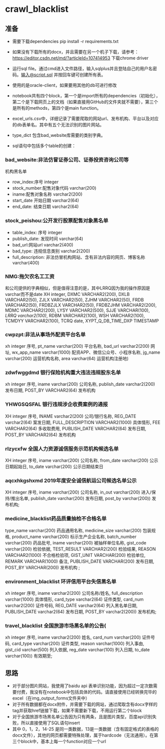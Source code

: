 # crawl_blacklist
## 准备
- 需要下载dependencies pip install -r requirements.txt
- 如果没有下载所有的docx，并且需要在另一个机子下载，请参考：https://editor.csdn.net/md/?articleId=107414953 下载chrome driver
- 运行sql file。通过cmd进入文件路径，输入sqlplus并且登陆自己的用户名密码。输入@script.sql 并按回车键可创建所有表。
- 使用的是oracle-client，如果要用其他的db可进行修改
- notebook共有四个block，第一个是import所有的dependencies（初始化），第二个是下载网页上的文档（如果直接用GitHub的文件夹就不需要），第三个是所有的methods，第四个是main function。
- excel_urls.csv中，详细记录了需要爬取的网站url、发布机构、平台以及对应的db表单名。其中有五个无法识别的图片网站。
- type_dict 包含bad_website库需要的类别字典。

- sql语句中包括多个table的创建：
### bad_website:非法仿冒证券公司、证券投资咨询公司等
机构黑名单
- row_index:序号 integer
- stock_number:配售对象代码 varchar(200)
- iname:配售对象名称 varchar2(200)
- start_date 开始日期 varchar2(64)
- end_date: 结束日期 varchar2(64)


### stock_peishou:公开发行股票配售对象黑名单
- table_index: 序号 integer
- publish_date: 发现时间 varchar(64)
- bad_url:网站url varchar2(400)
- bad_type: 违规信息类别 varchar2(200)
- full_description: 非法仿冒机构网站、含有非法内容的网页、博客名称 varchar(400)

### NMG:拖欠农名工工资
和公司提供的字典相似，但是值得注意的是，其中LRRQ因为我的操作原因是varchar而不是date
XH  integer,
DXMC  VARCHAR2(200),
DXLB  VARCHAR2(50),
ZJLX  VARCHAR2(50),
ZJHM  VARCHAR2(50),
FRDB  VARCHAR2(50),
FRDBZJLX  VARCHAR2(50),
FRDBZJHM  VARCHAR2(200),
MDMC  VARCHAR2(200),
LYSY  VARCHAR2(500),
SJJE  VARCHAR(100),
_LRRQ  varchar2(100)_,
RDBM  VARCHAR2(100),
WSH VARCHAR2(100),
TCMDYY  VARCHAR2(100),
TCRQ  date,
XYPT_Q_DB_TIME_DXP  TIMESTAMP


### cwpzpt:非法从事场外配资平台名单
xh integer 序号,
pt_name varchar(200) 平台名称,
bad_url varchar2(200) 网址,
wx_app_name varchar(1000) 配资APP、微信公众号、小程序名称,
jg_name varchar(200) 运营机构名称,
area varchar(64) 运营机构注册地)

### zdwfwggdmd 银行保险机构重大违法违规股东名单
xh integer 序号,
iname varchar(200) 公司名称,
publish_date varchar2(200) 发布日期,
POST_BY VARCHAR2(64) 发布机构

### YHWGSQSFAL 银行违规涉企收费案例的通报
XH integer 序号,
INAME varchar2(200) 公司/银行名称,
REG_DATE varchar2(64) 案发日期,
FULL_DESCRIPTION VARCHAR2(1000) 具体情形,
FEE VARCHAR2(64) 多收取费用,
PUBLISH_DATE VARCHAR2(64) 发布日期,
POST_BY VARCHAR2(64) 发布机构

### rlzycxfw 全国人力资源诚信服务示范机构候选名单
XH integer 序号,
iname varchar(200) 公司名称,
from_date varchar(200) 公示日期起始日,
to_date varchar(200) 公示日期结束日

### aqcxhkgshxmd 2019年度安全诚信航运公司候选名单公示
XH integer 序号,
iname varchar(200) 公司名称,
in_out varchar(200) 进入/保持/推出名单,
publish_date varchar(200) 发布日期,
post_by varchar(200)) 发布机构;

### medicine_blacklist药品质量抽检不合格名单
type_name varchar(200) 药品通用名称,
medicine_size varchar(200) 包装规格,
product_name varchar(200) 标示生产企业名称,
batch_number varchar(200) 药品批号,
iname varchar(200) 被抽样单位名称,
gist_code varchar(200) 检验依据,
TEST_RESULT VARCHAR2(200) 检验结果,
REASON VARCHAR2(1000) 不合格检验项,
GIST_UNIT VARCHAR(200) 检验单位,
REMARK VARCHAR(1000) 备注,
PUBLISH_DATE VARCHAR(200) 发布日期,
POST_BY VARCHAR(200)) 发布机构 ;


### environment_blacklist 环评信用平台失信黑名单
xh integer 序号,
iname varchar2(200) 公司名称/姓名,
full_description varchar(1000) 具体情形,
card_type varchar2(64) 证件类型,
card_num varchar2(200) 证件号码,
REG_DATE varchar2(64) 列入黑名单日期,
PUBLISH_DATE varchar2(64) 发布日期,
POST_BY varchar2(200)) 发布机构;

### travel_blacklist 全国旅游市场黑名单的公告(
xh integer 序号,
iname varchar2(200) 姓名,
card_num varchar(200) 证件号码,
card_type varchar(200) 证件类型,
reason varchar(1000) 列入事由,
gist_cid varchar(500) 列入依据,
reg_date varchar(100) 列入日期,
to_date varchar(100)) 有效期至;






## 思路
- 对于部分图片网站，我使用了baidu api 表单识别功能，因为超过一定次数需要付费，我没有在notebook中包括具体的代码。请直接使用已经转换完毕的excel（在img_output_forms文件夹中）
- 对于所有数据都在docx附件，并需要下载的网站，通过爬取含有docx字样的<a> tag并获取href链接下载，如果不需要新下载，不用运行第二个block
- 对于全国旅游市场黑名单公告因为只有两条，且是图片类型，百度api识别失败，所以直接使用了SQL语句insert
- 其中 0，1，2，14-25 是同一类数据，13是一类数据（含有固定格式的表格的docx文件），其他的网页都需要特殊处理，属于hardcode（无法通用）。在第三个block中，基本上每一个function对应一个url

